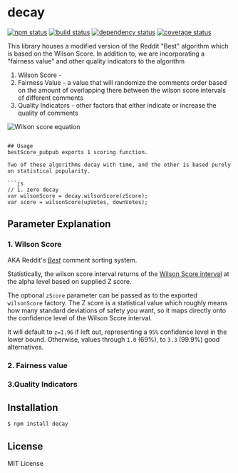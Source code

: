 # decay
[![npm status](http://img.shields.io/npm/v/decay.svg)](https://www.npmjs.org/package/decay)
[![build status](https://secure.travis-ci.org/clux/decay.svg)](http://travis-ci.org/clux/decay)
[![dependency status](https://david-dm.org/clux/decay.svg)](https://david-dm.org/clux/decay)
[![coverage status](http://img.shields.io/coveralls/clux/decay.svg)](https://coveralls.io/r/clux/decay)

This library houses a modified version of the Reddit "Best" algorithm which is based on the Wilson Score. In addition to, we are incorporating a "fairness value" and other quality indicators to the algorithm

  1. Wilson Score -
  2. Fairness Value - a value that will randomize the comments order based on the amount of overlapping there between the wilson score intervals of different comments
  3. Quality Indicators - other factors that either indicate or increase the quality of comments

![Wilson score equation](https://github.com/clux/decay/raw/master/rating-equation.png)

```

## Usage
bestScore_pubpub exports 1 scoring function.

Two of these algorithms decay with time, and the other is based purely on statistical popularity.

```js
// 1. zero decay
var wilsonScore = decay.wilsonScore(zScore);
var score = wilsonScore(upVotes, downVotes);

```

## Parameter Explanation
### 1. Wilson Score
AKA Reddit's *[Best](http://blog.reddit.com/2009/10/reddits-new-comment-sorting-system.html)* comment sorting system.

Statistically, the wilson score interval returns  of the [Wilson Score interval](http://en.wikipedia.org/wiki/Binomial_proportion_confidence_interval) at the alpha level based on supplied Z score.

The optional `zScore` parameter can be passed as to the exported `wilsonScore` factory.
The Z score is a statistical value which roughly means how many standard deviations of safety you want, so it maps directly onto the confidence level of the Wilson Score interval.

It will default to `z=1.96` if left out, representing a `95%` confidence level in the lower bound. Otherwise, values through `1.0` (69%), to `3.3` (99.9%) good alternatives.

### 2. Fairness value


### 3.Quality Indicators



## Installation

```bash
$ npm install decay
```

## License
MIT License
